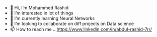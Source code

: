 - 👋 Hi, I’m Mohammed Rashid
- 👀 I’m interested in lot of things
- 🌱 I’m currently learning Neural Networks
- 💞️ I’m looking to collaborate on diff projects on Data science
- 📫 How to reach me ...https://www.linkedin.com/in/abdul-rashid-7rr/

<!---
abdul-rashid-7rr/abdul-rashid-7rr is a ✨ special ✨ repository because its `README.md` (this file) appears on your GitHub profile.
You can click the Preview link to take a look at your changes.
--->
